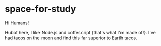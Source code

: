 # space-for-study

Hi Humans!

Hubot here, I like Node.js and coffescript {that's what I'm made of!}.
I've had tacos on the moon and find this far superior to Earth tacos.
